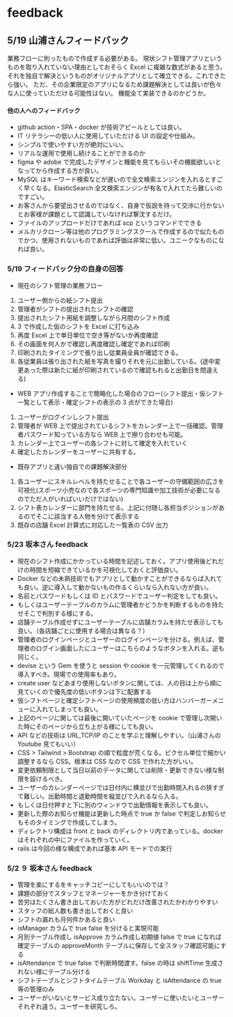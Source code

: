 # feedback

## 5/19 山浦さんフィードバック

業務フローに則ったもので作成する必要がある。
現状シフト管理アプリというものを取り入れていない理由としておそらく Excel に複雑な数式があると思う。
それを独自で解決というものがオリジナルアプリとして確立できる。これできたら強い。
ただ、その企業限定のアプリになるため課題解決としては良いが色々な人に使っていただける可能性はない。
機能全て実装できるのかどうか。

#### 他の人へのフィードバック

- github action・SPA・docker が技術アピールとしては良い。
- IT リテラシーの低い人に使用していただける UI の設定や仕組み。
- シンプルで使いやすい方が絶対にいい。
- リアルな運用で使用し続けることができるのか
- figma や adobe で完成したデザインと機能を見てもらいその機能欲しいとなってから作成する方が良い。
- MySQL はキーワード検索などが遅いので全文検索エンジンを入れるとすごく早くなる。ElasticSearch 全文検索エンジンが有名で入れてたら難しいのですごい。
- お客さんから要望出させるのではなく、自身で仮説を持って交渉に行かないとお客様が課題として認識していなければ撃沈するだけ。
- ファイルのアップロードだけであれば scp というコマンドでできる
- メルカリクローン等は他のプログラミングスクールで作成するので似たものでかつ、使用されないものであれば評価は非常に低い。ユニークなものになれば良い。

### 5/19 フィードバック分の自身の回答

- 現在のシフト管理の業務フロー

1. ユーザー側からの紙シフト提出
2. 管理者がシフトの提出されたシフトの確認
3. 提出されたシフト用紙を調整しながら月間のシフト作成
4. 3 で作成した仮のシフトを Excel に打ち込み
5. 再度 Excel 上で単日単位で空き等がないか再度確認
6. その画面を何人かで確認し再度確認し確定であれば印刷
7. 印刷されたタイミングで張り出し従業員全員が確認できる。
8. 各従業員は張り出された紙を写真を撮りそれを元に出勤している。(途中変更あった際は新たに紙が印刷されているので確認もれると出勤日を間違える)

- WEB アプリ作成することで簡略化した場合のフロー(シフト提出・仮シフト一覧として表示・確定シフトの表示の 3 点ができた場合)

1. ユーザーがログインしシフト提出
2. 管理者が WEB 上で提出されているシフトをカレンダー上で一括確認。管理者パスワード知っている方なら WEB 上で擦り合わせも可能。
3. カレンダー上でユーザーの各シフトに対して確定を入れていく
4. 確定したカレンダーをユーザーに共有する。

- 既存アプリと違い独自での課題解決部分

1. 各ユーザーにスキルレベルを持たせることで各ユーザーの守備範囲の広さを可視化(スポーツ小売なので各スポーツの専門知識や加工技術が必要になるのでただ人がいればいいだけではない)
2. シフト表カレンダーに部門を持たせる。上記に付随し各担当ポジションがあるのでそこに該当する人物を分けて表示する
3. 既存の店舗 Excel 計算式に対応した一覧表の CSV 出力

### 5/23 坂本さん feedback

- 現在のシフト作成にかかっている時間を記述しておく。アプリ使用後どれだけの時間を短縮できているかを可視化しておくと評価良い。
- Docker などの未熟技術でもアプリとして動かすことができるならば入れても良い。逆に導入して動かないもの作るくらいなら入れない方が良い。
- 名前とパスワードもしくは ID とパスワードでユーザー判定をしても良い。
- もしくはユーザーテーブルのカラムに管理者かどうかを判断するものを持たせそこで判別する様にする。
- 店舗テーブル作成せずにユーザーテーブルに店舗カラムを持たせ表示しても良い。（各店舗ごとに使用する場合は異なる？）
- 管理者のログインページとユーザーのログインページを分ける。例えば、管理者のログイン画面したにユーザーはこちらのようなボタンを入れる。逆も同じく。
- devise という Gem を使うと session や cookie を一元管理してくれるので導入すべき。現場での使用率もあり。
- create user などあまり使用しないボタンに関しては、人の目は上から順に見ていくので優先度の低いボタンは下に配置する
- 仮シフトページと確定シフトページの使用頻度の低い方はハンバーガーメニューに入れてしまっても良い。
- 上記のページに関しては最後に開いていたページを cookie で管理し次開いた時にそのページから立ち上がる様にしても良い。
- API などの技術は URL,TCP/IP のことを学ぶと理解しやすい。（山浦さんの Youtube 見てもいい）
- CSS > Tailwind > Bootstrap の順で粒度が荒くなる。ピクセル単位で細かい調整するなら CSS。根本は CSS なので CSS で作れた方がいい。
- 変更依頼制限として当日以前のデータに関しては削除・更新できない様な制限を設けるべき。
- ユーザーのカレンダーページでは日付内に横並びで出勤時間入れるの狭すぎて難しい。出勤時間と退勤時間を縦並びで入れるなら入る。
- もしくは日付押すと下に別のウィンドウで出勤情報を表示しても良い。
- 更新した際のお知らせ機能は更新した時点で true か false で判定しお知らせもそのタイミングで作成してしまう。
- ディレクトリ構成は front と back のディレクトリ内であっている。docker はそれぞれの中にファイルを作っていく。
- rails は今回の様な構成であれば基本 API モードでの実行

### 5/2 ９ 坂本さん feedback

- 管理を楽にするをキャッチコピーにしてもいいのでは？
- 課題の部分でスタッフとマネージャーをかき分けておく
- 苦労はたくさん書き出しておいた方がどれだけ改善されたかわかりやすい
- スタッフの総人数も書き出しておくと良い
- シフトの漏れも月何件かあると良い
- isManager カラムで true false を分けると実現可能
- 月別テーブル作成し isApprove カラム作成し初期値 false で true になれば確定テーブルの approveMonth テーブルに保存して全スタッフ確認可能にする
- isAttendance で true false で判断時間渡す。false の時は shiftTime 生成されない様にテーブル分ける
- シフトテーブルとシフトタイムテーブル Workday と isAttendance の true 等の管理のみ
- ユーザーがいないとサービス成り立たない。ユーザーに使いたいとユーザーそれぞれ違う。ユーザーを研究しろ。
